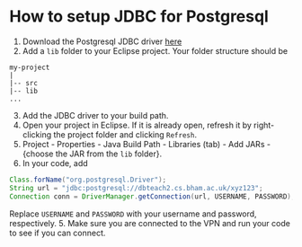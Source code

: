 How to setup JDBC for Postgresql
================================
1. Download the Postgresql JDBC driver [here](https://jdbc.postgresql.org/download.html)
2. Add a `lib` folder to your Eclipse project. Your folder structure should be  

  ```
  my-project
  |
  |-- src
  |-- lib
  ...
  ```
3. Add the JDBC driver to your build path.
  1. Open your project in Eclipse. If it is already open, refresh it by right-clicking the project folder and clicking `Refresh`.
  2. Project - Properties - Java Build Path - Libraries (tab) - Add JARs - {choose the JAR from the `lib` folder}.
4. In your code, add  

  ```java
  Class.forName("org.postgresql.Driver");
  String url = "jdbc:postgresql://dbteach2.cs.bham.ac.uk/xyz123";
  Connection conn = DriverManager.getConnection(url, USERNAME, PASSWORD);
  ```
  Replace `USERNAME` and `PASSWORD` with your username and password, respectively.
5. Make sure you are connected to the VPN and run your code to see if you can connect.
